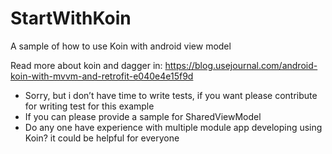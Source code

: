 # StartWithKoin
A sample of how to use Koin with android view model

Read more about koin and dagger in: 
https://blog.usejournal.com/android-koin-with-mvvm-and-retrofit-e040e4e15f9d


* Sorry, but i don’t have time to write tests, if you want please contribute for writing test for this example
* If you can please provide a sample for SharedViewModel
* Do any one have experience with multiple module app developing using Koin? it could be helpful for everyone 
